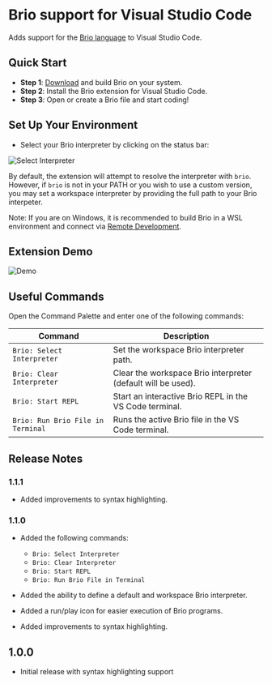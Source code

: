 # Brio support for Visual Studio Code

Adds support for the [Brio language](https://www.brio-lang.org) to Visual Studio Code.

## Quick Start
- **Step 1**: [Download](https://www.brio-lang.org/download/) and build Brio on your system.
- **Step 2**: Install the Brio extension for Visual Studio Code.
- **Step 3**: Open or create a Brio file and start coding!

## Set Up Your Environment

* Select your Brio interpreter by clicking on the status bar:

![Select Interpreter](https://brio-lang-static-files.s3-us-west-2.amazonaws.com/vscode-brio/select_interpreter.gif)

By default, the extension will attempt to resolve the interpreter with `brio`. However, if `brio` is not in your PATH or you wish to use a custom version, you may set a workspace interpreter by providing the full path to your Brio interpeter. 

Note: If you are on Windows, it is recommended to build Brio in a WSL environment and connect via [Remote Development](https://marketplace.visualstudio.com/items?itemName=ms-vscode-remote.vscode-remote-extensionpack).

## Extension Demo
![Demo](https://brio-lang-static-files.s3-us-west-2.amazonaws.com/vscode-brio/code_example.gif)

## Useful Commands
Open the Command Palette and enter one of the following commands:

| Command | Description |
| --- | --- |
| `Brio: Select Interpreter` | Set the workspace Brio interpreter path. |
| `Brio: Clear Interpreter` | Clear the workspace Brio interpreter (default will be used). |
| `Brio: Start REPL` | Start an interactive Brio REPL in the VS Code terminal. |
| `Brio: Run Brio File in Terminal` | Runs the active Brio file in the VS Code terminal. |

## Release Notes

### 1.1.1

- Added improvements to syntax highlighting.

### 1.1.0

- Added the following commands:
  - `Brio: Select Interpreter`
  - `Brio: Clear Interpreter`
  - `Brio: Start REPL`
  - `Brio: Run Brio File in Terminal`

- Added the ability to define a default and workspace Brio interpreter. 

- Added a run/play icon for easier execution of Brio programs. 

- Added improvements to syntax highlighting.

## 1.0.0

- Initial release with syntax highlighting support